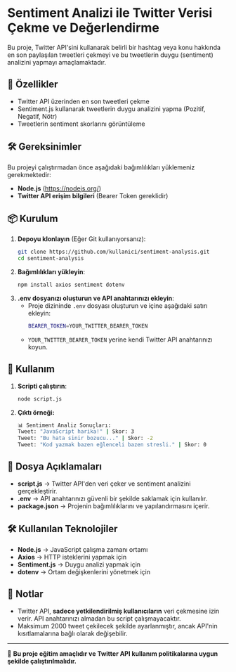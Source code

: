 # Sentiment Analizi ile Twitter Verisi Çekme ve Değerlendirme

Bu proje, Twitter API'sini kullanarak belirli bir hashtag veya konu hakkında en son paylaşılan tweetleri çekmeyi ve bu tweetlerin duygu (sentiment) analizini yapmayı amaçlamaktadır.

## 📌 Özellikler
- Twitter API üzerinden en son tweetleri çekme
- Sentiment.js kullanarak tweetlerin duygu analizini yapma (Pozitif, Negatif, Nötr)
- Tweetlerin sentiment skorlarını görüntüleme

## 🛠️ Gereksinimler
Bu projeyi çalıştırmadan önce aşağıdaki bağımlılıkları yüklemeniz gerekmektedir:

- **Node.js** (https://nodejs.org/)
- **Twitter API erişim bilgileri** (Bearer Token gereklidir)

## 📦 Kurulum
1. **Depoyu klonlayın** (Eğer Git kullanıyorsanız):
   ```sh
   git clone https://github.com/kullanici/sentiment-analysis.git
   cd sentiment-analysis
   ```
2. **Bağımlılıkları yükleyin**:
   ```sh
   npm install axios sentiment dotenv
   ```
3. **.env dosyanızı oluşturun ve API anahtarınızı ekleyin**:
   - Proje dizininde `.env` dosyası oluşturun ve içine aşağıdaki satırı ekleyin:
     ```sh
     BEARER_TOKEN=YOUR_TWITTER_BEARER_TOKEN
     ```
   - `YOUR_TWITTER_BEARER_TOKEN` yerine kendi Twitter API anahtarınızı koyun.

## 🚀 Kullanım
1. **Scripti çalıştırın**:
   ```sh
   node script.js
   ```
2. **Çıktı örneği:**
   ```sh
   📊 Sentiment Analiz Sonuçları:
   Tweet: "JavaScript harika!" | Skor: 3
   Tweet: "Bu hata sinir bozucu..." | Skor: -2
   Tweet: "Kod yazmak bazen eğlenceli bazen stresli." | Skor: 0
   ```

## 📂 Dosya Açıklamaları
- **script.js** → Twitter API'den veri çeker ve sentiment analizini gerçekleştirir.
- **.env** → API anahtarınızı güvenli bir şekilde saklamak için kullanılır.
- **package.json** → Projenin bağımlılıklarını ve yapılandırmasını içerir.

## 🛠️ Kullanılan Teknolojiler
- **Node.js** → JavaScript çalışma zamanı ortamı
- **Axios** → HTTP isteklerini yapmak için
- **Sentiment.js** → Duygu analizi yapmak için
- **dotenv** → Ortam değişkenlerini yönetmek için

## 📌 Notlar
- Twitter API, **sadece yetkilendirilmiş kullanıcıların** veri çekmesine izin verir. API anahtarınızı almadan bu script çalışmayacaktır.
- Maksimum 2000 tweet çekilecek şekilde ayarlanmıştır, ancak API'nin kısıtlamalarına bağlı olarak değişebilir.

---
📌 **Bu proje eğitim amaçlıdır ve Twitter API kullanım politikalarına uygun şekilde çalıştırılmalıdır.**

